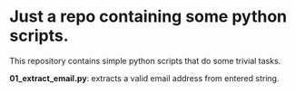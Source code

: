 # Just a repo containing some python scripts.
This repository contains simple python scripts that do some trivial tasks.

<b>01_extract_email.py</b>: extracts a valid email address from entered string.


